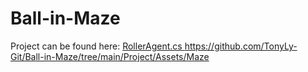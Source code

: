 # Ball-in-Maze

Project can be found here: [RollerAgent.cs ](https://github.com/TonyLy-Git/Ball-in-Maze/tree/main/Project/Assets/Maze)https://github.com/TonyLy-Git/Ball-in-Maze/tree/main/Project/Assets/Maze
